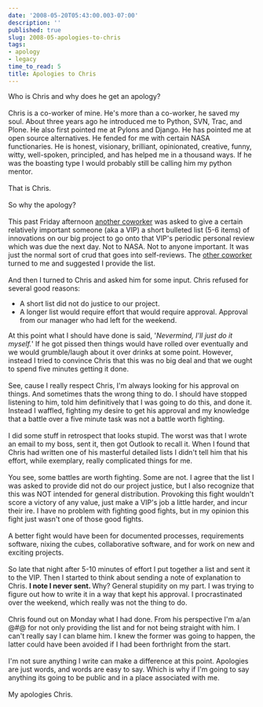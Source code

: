 ```yaml
---
date: '2008-05-20T05:43:00.003-07:00'
description: ''
published: true
slug: 2008-05-apologies-to-chris
tags:
- apology
- legacy
time_to_read: 5
title: Apologies to Chris
---
```


Who is Chris and why does he get an apology?<br /><br />Chris is a co-worker of mine.  He's more than a co-worker, he saved my soul.  About three years ago he introduced me to Python, SVN, Trac, and Plone.  He also first pointed me at Pylons and Django.   He has pointed me at open source alternatives.  He fended for me with certain NASA functionaries.  He is  honest, visionary, brilliant, opinionated, creative, funny, witty, well-spoken, principled, and has helped me in a thousand ways.  If he was the boasting type I would probably still be calling him my python mentor.<br /><br />That is Chris.<br /><br />So why the apology?<br /><br />This past Friday afternoon <a href="http://elephantangelchild.blogspot.com/">another coworker</a> was asked to give a certain relatively important someone (aka a VIP) a short bulleted list (5-6 items) of innovations on our big project to go onto that VIP's periodic personal review which was due the next day.    Not to NASA.  Not to anyone important.  It was just the normal sort of crud that goes into self-reviews.  The <a href="http://elephantangelchild.blogspot.com/">other coworker</a> turned to me and suggested I provide the list.<br /><br />And then I turned to Chris and asked him for some input.  Chris refused for several good reasons:<br /><ul><li>A short list did not do justice to our project.</li><li>A longer list would require effort that would require approval.  Approval from our manager who had left for the weekend.<br /></li></ul>At this point what I should have done is said, '<span style="font-style: italic;">Nevermind, I'll just do it myself.</span>'   If he got pissed then things would have rolled over eventually and we would grumble/laugh about it over drinks at some point.  However, instead I tried to convince Chris that this was no big deal and that we ought to spend five minutes getting it done.<br /><br />See, cause I really respect Chris, I'm always looking for his approval on things.  And sometimes thats the wrong thing to do.  I should have stopped listening to him, told him definitively that I was going to do this, and done it.  Instead I waffled, fighting my desire to get his approval and my knowledge that a battle over a five minute task was not a battle worth fighting.<br /><br />I did some stuff in retrospect that looks stupid.  The worst was that I wrote an email to my boss, sent it, then got Outlook to recall it.  When I found that Chris had written one of his masterful detailed lists I didn't tell him that his effort, while exemplary, really complicated things for me.<br /><br />You see, some battles are worth fighting.  Some are not.  I agree that the list I was asked to provide did not do our project justice, but I also recognize that this was NOT intended for general distribution.  Provoking this fight wouldn't score a victory of any value, just make a VIP's job a little harder, and incur their ire.  I have no problem with fighting good fights, but in my opinion this fight just wasn't one of those good fights.<br /><br />A better fight would have been for documented processes, requirements software, nixing the cubes, collaborative software, and for work on new and exciting projects.<br /><br />So late that night after 5-10 minutes of effort I put together a list and sent it to the VIP.  Then I started to think about sending a note of explanation to Chris.  <span style="font-weight: bold;">I note I never sent. </span> Why?  General stupidity on my part.  I was trying to figure out how to write it in a way that kept his approval.  I procrastinated over the weekend, which really was not the thing to do.<br /><br />Chris found out on Monday what I had done.  From his perspective I'm a/an @#$%-#$@ for not only providing the list and for not being straight with him.  I can't really say I can blame him.  I knew the former was going to happen, the latter could have been avoided if I had been forthright from the start. <br /><br />I'm not sure anything I write can make a difference at this point.  Apologies are just words, and words are easy to say.  Which is why if I'm going to say anything its going to be public and in a place associated with me.<br /><br />My apologies Chris.